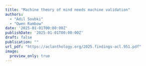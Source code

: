 ```yaml
---
title: "Machine theory of mind needs machine validation"
authors:
  - "Adil Soubki"
  - "Owen Rambow"
date: '2025-01-01T00:00:00Z'
publishDate: '2025-01-01T00:00:00Z'
draft: false
publication: ""
url_pdf: "https://aclanthology.org/2025.findings-acl.951.pdf"
image:
  preview_only: true
---
```

